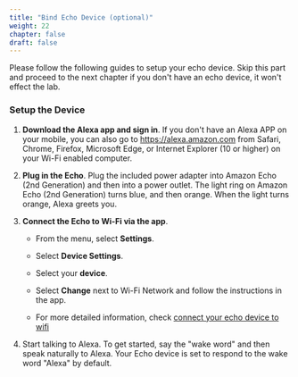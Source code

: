 ```yaml
---
title: "Bind Echo Device (optional)"
weight: 22
chapter: false
draft: false
---
```


Please follow the following guides to setup your echo device. Skip this part and proceed to the next chapter if you don't have an echo device, it won't effect the lab.

### Setup the Device 

1. **Download the Alexa app and sign in**. If you don't have an Alexa APP on your mobile, you can also go to https://alexa.amazon.com from Safari, Chrome, Firefox, Microsoft Edge, or Internet Explorer (10 or higher) on your Wi-Fi enabled computer.

1. **Plug in the Echo**. Plug the included power adapter into Amazon Echo (2nd Generation) and then into a power outlet. The light ring on Amazon Echo (2nd Generation) turns blue, and then orange. When the light turns orange, Alexa greets you.

1. **Connect the Echo to Wi-Fi via the app**.

   - From the menu, select **Settings**.

   - Select **Device Settings**.

   - Select your **device**.

   - Select **Change** next to Wi-Fi Network and follow the instructions in the app.

   - For more detailed information, check [connect your echo device to wifi](https://www.amazon.com/gp/help/customer/display.html?nodeId=202179270)

1. Start talking to Alexa. To get started, say the "wake word" and then speak naturally to Alexa. Your Echo device is set to respond to the wake word "Alexa" by default.



